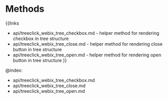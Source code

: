 
Methods
=======

{{links
- api/treeclick_webix_tree_checkbox.md - helper method for rendering checkbox in tree structure
- api/treeclick_webix_tree_close.md - helper method for rendering close button in tree structure
- api/treeclick_webix_tree_open.md - helper method for rendering open button in tree structure
}}

@index:
- api/treeclick_webix_tree_checkbox.md
- api/treeclick_webix_tree_close.md
- api/treeclick_webix_tree_open.md


